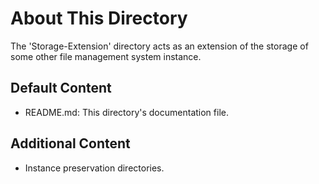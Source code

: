 # About This Directory
The 'Storage-Extension' directory acts as an extension of the storage of some other file management system instance.

## Default Content
- README.md: This directory's documentation file.

## Additional Content
- Instance preservation directories.